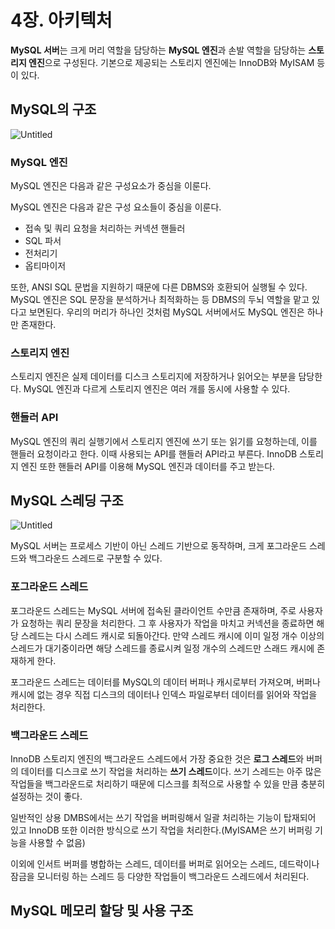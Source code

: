 # 4장. 아키텍처

**MySQL 서버**는 크게 머리 역할을 담당하는 **MySQL 엔진**과 손발 역할을 담당하는 **스토리지 엔진**으로 구성된다. 기본으로 제공되는 스토리지 엔진에는 InnoDB와 MyISAM 등이 있다.

## MySQL의 구조

![Untitled](https://s3-us-west-2.amazonaws.com/secure.notion-static.com/9fba66c6-5ab7-4a7a-a9d4-f8d2ddbfb2f5/Untitled.png)

### MySQL 엔진

MySQL 엔진은 다음과 같은 구성요소가 중심을 이룬다.

MySQL 엔진은 다음과 같은 구성 요소들이 중심을 이룬다.

- 접속 및 쿼리 요청을 처리하는 커넥션 핸들러
- SQL 파서
- 전처리기
- 옵티마이저

또한, ANSI SQL 문법을 지원하기 때문에 다른 DBMS와 호환되어 실행될 수 있다.
MySQL 엔진은 SQL 문장을 분석하거나 최적화하는 등 DBMS의 두뇌 역할을 맡고 있다고 보면된다. 우리의 머리가 하나인 것처럼 MySQL 서버에서도 MySQL 엔진은 하나만 존재한다.

### 스토리지 엔진

스토리지 엔진은 실제 데이터를 디스크 스토리지에 저장하거나 읽어오는 부분을 담당한다.
MySQL 엔진과 다르게 스토리지 엔진은 여러 개를 동시에 사용할 수 있다.

### 핸들러 API

MySQL 엔진의 쿼리 실행기에서 스토리지 엔진에 쓰기 또는 읽기를 요청하는데, 이를 핸들러 요청이라고 한다. 이때 사용되는 API를 핸들러 API라고 부른다. InnoDB 스토리지 엔진 또한 핸들러 API를 이용해 MySQL 엔진과 데이터를 주고 받는다.

## MySQL 스레딩 구조

![Untitled](https://s3-us-west-2.amazonaws.com/secure.notion-static.com/4155c68d-ea2f-4ce6-9363-ec12cb5c96e9/Untitled.png)

MySQL 서버는 프로세스 기반이 아닌 스레드 기반으로 동작하며, 크게 포그라운드 스레드와 백그라운드 스레드로 구분할 수 있다.

### 포그라운드 스레드

포그라운드 스레드는 MySQL 서버에 접속된 클라이언트 수만큼 존재하며, 주로 사용자가 요청하는 쿼리 문장을 처리한다. 그 후 사용자가 작업을 마치고 커넥션을 종료하면 해당 스레드는 다시 스레드 캐시로 되돌아간다. 만약 스레드 캐시에 이미 일정 개수 이상의 스레드가 대기중이라면 해당 스레드를 종료시켜 일정 개수의 스레드만 스래드 캐시에 존재하게 한다.

포그라운드 스레드는 데이터를 MySQL의 데이터 버퍼나 캐시로부터 가져오며, 버퍼나 캐시에 없는 경우 직접 디스크의 데이터나 인덱스 파일로부터 데이터를 읽어와 작업을 처리한다.

### 백그라운드 스레드

InnoDB 스토리지 엔진의 백그라운드 스레드에서 가장 중요한 것은 **로그 스레드**와 버퍼의 데이터를 디스크로 쓰기 작업을 처리하는 **쓰기 스레드**이다. 쓰기 스레드는 아주 많은 작업들을 백그라운드로 처리하기 때문에 디스크를 최적으로 사용할 수 있을 만큼 충분히 설정하는 것이 좋다.

일반적인 상용 DMBS에서는 쓰기 작업을 버퍼링해서 일괄 처리하는 기능이 탑재되어 있고 InnoDB 또한 이러한 방식으로 쓰기 작업을 처리한다.(MyISAM은 쓰기 버퍼링 기능을 사용할 수 없음)

이외에 인서트 버퍼를 병합하는 스레드, 데이터를 버퍼로 읽어오는 스레드, 데드락이나 잠금을 모니터링 하는 스레드 등 다양한 작업들이 백그라운드 스레드에서 처리된다.

## MySQL 메모리 할당 및 사용 구조